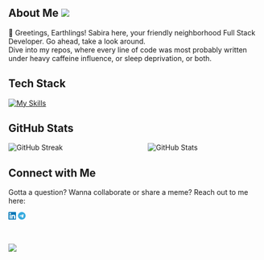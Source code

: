 ## About Me <img src="https://media.giphy.com/media/VgCDAzcKvsR6OM0uWg/giphy.gif" width="50">
👋 Greetings, Earthlings! Sabira here, your friendly neighborhood Full Stack Developer. 
Go ahead, take a look around.<br> Dive into my repos, where every line of code was most probably written under heavy caffeine influence, or sleep deprivation, or both. 


## Tech Stack
  [![My Skills](https://skillicons.dev/icons?i=html,css,javascript,typescript,react,vue,nodejs,laravel,mysql,mongodb,tailwind,sass,bootstrap,python&theme=dark)](https://skillicons.dev)
  <img src="https://avatars.githubusercontent.com/u/8085?s=200&v=4" alt="" style="width:6%;  top: -130px; ">

<!-- ## Connect with Me
[<img src="https://github.com/hello-sabira/hello-sabira/blob/main/icons/linkedin.svg" width="18" />](https://www.linkedin.com/in/sabiratahsinkhan/)
[<img src="https://github.com/hello-sabira/hello-sabira/blob/main/icons/index.png" width="25" />](https://codeforces.com/profile/hello_sabira)
[<img src="https://github.com/hello-sabira/hello-sabira/blob/main/icons/bee.png" width="30" />](https://www.beecrowd.com.br/judge/en/profile/574989)
[<img src="https://github.com/hello-sabira/hello-sabira/blob/main/icons/telegram-1.svg" width="18" />](https://t.me/hello_sabira) -->

## GitHub Stats
<div style="display: flex; justify-content: space-between;">
  <img src="https://github-readme-streak-stat-apr.vercel.app?user=sabira-khan&theme=dracula&date_format=M%20j%5B%2C%20Y%5D" alt="GitHub Streak" style="width: 48%;">
  <img src="https://github-readme-stats-kqap.vercel.app/api?username=sabira-khan&show_icons=true&theme=tokyonight" alt="GitHub Stats" style="width: 45%;">
</div>

## Connect with Me
Gotta a question? Wanna collaborate or share a meme? Reach out to me here:

[<img src="https://github.com/hello-sabira/hello-sabira/blob/main/icons/linkedin.svg" width="3%" />](https://www.linkedin.com/in/sabiratahsinkhan/)
[<img src="https://github.com/hello-sabira/hello-sabira/blob/main/icons/telegram-1.svg" width="3%" />](https://t.me/hello_sabira)


<br>

![](https://komarev.com/ghpvc/?username=sabira-khan&color=blueviolet)
